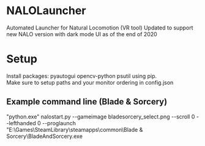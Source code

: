 # NALOLauncher
Automated Launcher for Natural Locomotion (VR tool)
Updated to support new NALO version with dark mode UI as of the end of 2020

# Setup
Install packages: pyautogui opencv-python psutil 
using pip.  
Make sure to setup paths and your monitor ordering in config.json

## Example command line (Blade & Sorcery)
"python.exe" nalostart.py --gameimage bladesorcery_select.png --scroll 0 --lefthanded 0 --proglaunch "E:\Games\SteamLibrary\steamapps\common\Blade & Sorcery\BladeAndSorcery.exe
